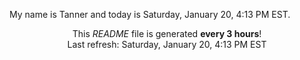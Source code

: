 My name is Tanner and today is Saturday, January 20, 4:13 PM EST.

<p align="center">This <i>README</i> file is generated <b>every 3 hours</b>!</br>Last refresh: Saturday, January 20, 4:13 PM EST<br /></p>
